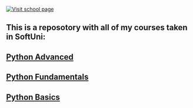 [![Visit school page](https://softuni.bg/content/images/svg-logos/software-university-logo.svg)](https://softuni.bg/)

## This is a reposotory with all of my courses taken in SoftUni:

[Python Advanced](https://github.com/Vyary/SoftUni/tree/main/python-advanced-course)
--------
[Python Fundamentals](https://github.com/Vyary/SoftUni/tree/main/python-fundamentals-course)
--------
[Python Basics](https://github.com/Vyary/SoftUni/tree/main/python-basics-course)
--------
